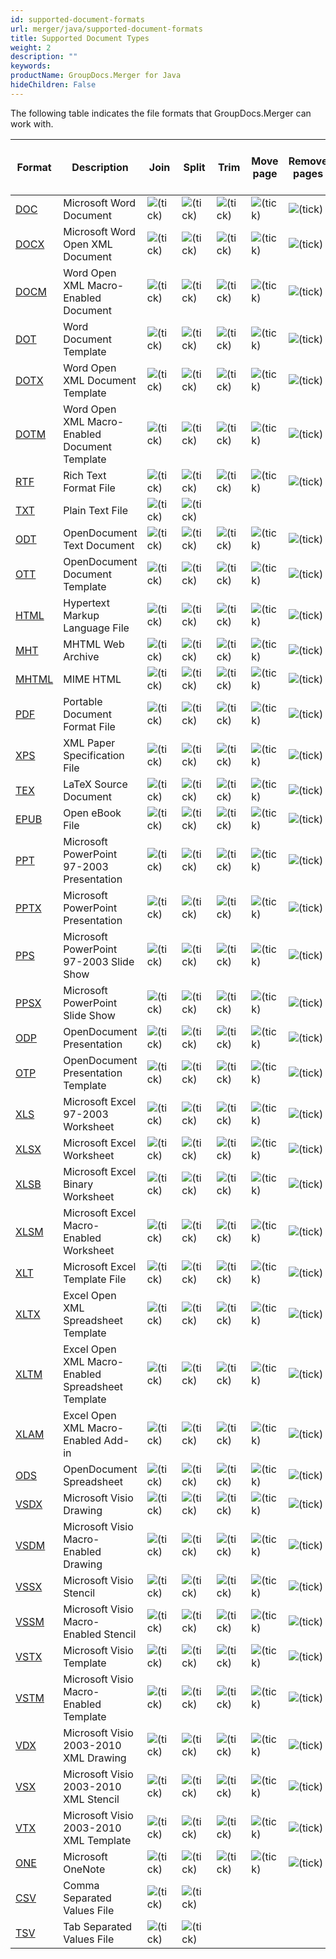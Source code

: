 ```yaml
---
id: supported-document-formats
url: merger/java/supported-document-formats
title: Supported Document Types
weight: 2
description: ""
keywords: 
productName: GroupDocs.Merger for Java
hideChildren: False
---
```

The following table indicates the file formats that GroupDocs.Merger can work with.

| Format | Description | Join | Split | Trim | Move page | Remove pages | Swap pages | Change page orientation | Rotate pages | Import document | Cross-format merge to PDF |
| --- | --- | --- | --- | --- | --- | --- | --- | --- | --- | --- | --- |
| [DOC](https://wiki.fileformat.com/word-processing/doc/) | Microsoft Word Document | ![(tick)](merger/java/images/check.png) | ![(tick)](merger/java/images/check.png) | ![(tick)](merger/java/images/check.png) | ![(tick)](merger/java/images/check.png) | ![(tick)](merger/java/images/check.png) | ![(tick)](merger/java/images/check.png) | ![(tick)](merger/java/images/check.png) |   | ![(tick)](merger/java/images/check.png) | ![(tick)](merger/java/images/check.png) |
| [DOCX](https://wiki.fileformat.com/word-processing/docx/) | Microsoft Word Open XML Document | ![(tick)](merger/java/images/check.png) | ![(tick)](merger/java/images/check.png) | ![(tick)](merger/java/images/check.png) | ![(tick)](merger/java/images/check.png) | ![(tick)](merger/java/images/check.png) | ![(tick)](merger/java/images/check.png) | ![(tick)](merger/java/images/check.png) |   | ![(tick)](merger/java/images/check.png) | ![(tick)](merger/java/images/check.png) |
| [DOCM](https://wiki.fileformat.com/word-processing/docm/) | Word Open XML Macro-Enabled Document | ![(tick)](merger/java/images/check.png) | ![(tick)](merger/java/images/check.png) | ![(tick)](merger/java/images/check.png) | ![(tick)](merger/java/images/check.png) | ![(tick)](merger/java/images/check.png) | ![(tick)](merger/java/images/check.png) | ![(tick)](merger/java/images/check.png) |   | ![(tick)](merger/java/images/check.png) | ![(tick)](merger/java/images/check.png) |
| [DOT](https://wiki.fileformat.com/word-processing/dot/) | Word Document Template | ![(tick)](merger/java/images/check.png) | ![(tick)](merger/java/images/check.png) | ![(tick)](merger/java/images/check.png) | ![(tick)](merger/java/images/check.png) | ![(tick)](merger/java/images/check.png) | ![(tick)](merger/java/images/check.png) | ![(tick)](merger/java/images/check.png) |   | ![(tick)](merger/java/images/check.png) | ![(tick)](merger/java/images/check.png) |
| [DOTX](https://wiki.fileformat.com/word-processing/dotx/) | Word Open XML Document Template | ![(tick)](merger/java/images/check.png) | ![(tick)](merger/java/images/check.png) | ![(tick)](merger/java/images/check.png) | ![(tick)](merger/java/images/check.png) | ![(tick)](merger/java/images/check.png) | ![(tick)](merger/java/images/check.png) | ![(tick)](merger/java/images/check.png) |   | ![(tick)](merger/java/images/check.png) | ![(tick)](merger/java/images/check.png) |
| [DOTM](https://wiki.fileformat.com/word-processing/dotm/) | Word Open XML Macro-Enabled Document Template | ![(tick)](merger/java/images/check.png) | ![(tick)](merger/java/images/check.png) | ![(tick)](merger/java/images/check.png) | ![(tick)](merger/java/images/check.png) | ![(tick)](merger/java/images/check.png) | ![(tick)](merger/java/images/check.png) | ![(tick)](merger/java/images/check.png) |   | ![(tick)](merger/java/images/check.png) | ![(tick)](merger/java/images/check.png) |
| [RTF](https://wiki.fileformat.com/word-processing/rtf/) | Rich Text Format File | ![(tick)](merger/java/images/check.png) | ![(tick)](merger/java/images/check.png) | ![(tick)](merger/java/images/check.png) | ![(tick)](merger/java/images/check.png) | ![(tick)](merger/java/images/check.png) | ![(tick)](merger/java/images/check.png) | ![(tick)](merger/java/images/check.png) |   | ![(tick)](merger/java/images/check.png) | ![(tick)](merger/java/images/check.png) |
| [TXT](https://wiki.fileformat.com/word-processing/txt/) | Plain Text File | ![(tick)](merger/java/images/check.png) | ![(tick)](merger/java/images/check.png) |   |   |   |   |   |   |   | ![(tick)](merger/java/images/check.png) |
| [ODT](https://wiki.fileformat.com/word-processing/odt/) | OpenDocument Text Document | ![(tick)](merger/java/images/check.png) | ![(tick)](merger/java/images/check.png) | ![(tick)](merger/java/images/check.png) | ![(tick)](merger/java/images/check.png) | ![(tick)](merger/java/images/check.png) | ![(tick)](merger/java/images/check.png) | ![(tick)](merger/java/images/check.png) |   | ![(tick)](merger/java/images/check.png) | ![(tick)](merger/java/images/check.png) |
| [OTT](https://wiki.fileformat.com/word-processing/ott/) | OpenDocument Document Template | ![(tick)](merger/java/images/check.png) | ![(tick)](merger/java/images/check.png) | ![(tick)](merger/java/images/check.png) | ![(tick)](merger/java/images/check.png) | ![(tick)](merger/java/images/check.png) | ![(tick)](merger/java/images/check.png) | ![(tick)](merger/java/images/check.png) |   | ![(tick)](merger/java/images/check.png) | ![(tick)](merger/java/images/check.png) |
| [HTML](https://wiki.fileformat.com/web/html/) | Hypertext Markup Language File | ![(tick)](merger/java/images/check.png) | ![(tick)](merger/java/images/check.png) | ![(tick)](merger/java/images/check.png) | ![(tick)](merger/java/images/check.png) | ![(tick)](merger/java/images/check.png) | ![(tick)](merger/java/images/check.png) | ![(tick)](merger/java/images/check.png) |   |   | ![(tick)](merger/java/images/check.png) |
| [MHT](https://wiki.fileformat.com/web/mhtml/) | MHTML Web Archive | ![(tick)](merger/java/images/check.png) | ![(tick)](merger/java/images/check.png) | ![(tick)](merger/java/images/check.png) | ![(tick)](merger/java/images/check.png) | ![(tick)](merger/java/images/check.png) | ![(tick)](merger/java/images/check.png) | ![(tick)](merger/java/images/check.png) |   |   |   |
| [MHTML](https://wiki.fileformat.com/web/mhtml/) | MIME HTML | ![(tick)](merger/java/images/check.png) | ![(tick)](merger/java/images/check.png) | ![(tick)](merger/java/images/check.png) | ![(tick)](merger/java/images/check.png) | ![(tick)](merger/java/images/check.png) | ![(tick)](merger/java/images/check.png) | ![(tick)](merger/java/images/check.png) |   |   |   |
| [PDF](https://wiki.fileformat.com/view/pdf/) | Portable Document Format File | ![(tick)](merger/java/images/check.png) | ![(tick)](merger/java/images/check.png) | ![(tick)](merger/java/images/check.png) | ![(tick)](merger/java/images/check.png) | ![(tick)](merger/java/images/check.png) | ![(tick)](merger/java/images/check.png) | ![(tick)](merger/java/images/check.png) | ![(tick)](merger/java/images/check.png) | ![(tick)](merger/java/images/check.png) | ![(tick)](merger/java/images/check.png) |
| [XPS](https://wiki.fileformat.com/page-description-language/xps/) | XML Paper Specification File | ![(tick)](merger/java/images/check.png) | ![(tick)](merger/java/images/check.png) | ![(tick)](merger/java/images/check.png) | ![(tick)](merger/java/images/check.png) | ![(tick)](merger/java/images/check.png) | ![(tick)](merger/java/images/check.png) | ![(tick)](merger/java/images/check.png) | ![(tick)](merger/java/images/check.png) |   |   |
| [TEX](https://wiki.fileformat.com/page-description-language/tex/) | LaTeX Source Document | ![(tick)](merger/java/images/check.png) | ![(tick)](merger/java/images/check.png) | ![(tick)](merger/java/images/check.png) | ![(tick)](merger/java/images/check.png) | ![(tick)](merger/java/images/check.png) | ![(tick)](merger/java/images/check.png) | ![(tick)](merger/java/images/check.png) | ![(tick)](merger/java/images/check.png) |   | ![(tick)](merger/java/images/check.png) |
| [EPUB](https://wiki.fileformat.com/ebook/epub/) | Open eBook File | ![(tick)](merger/java/images/check.png) | ![(tick)](merger/java/images/check.png) | ![(tick)](merger/java/images/check.png) | ![(tick)](merger/java/images/check.png) | ![(tick)](merger/java/images/check.png) | ![(tick)](merger/java/images/check.png) | ![(tick)](merger/java/images/check.png) | ![(tick)](merger/java/images/check.png) |   | ![(tick)](merger/java/images/check.png) |
| [PPT](https://wiki.fileformat.com/presentation/ppt/) | Microsoft PowerPoint 97-2003 Presentation | ![(tick)](merger/java/images/check.png) | ![(tick)](merger/java/images/check.png) | ![(tick)](merger/java/images/check.png) | ![(tick)](merger/java/images/check.png) | ![(tick)](merger/java/images/check.png) | ![(tick)](merger/java/images/check.png) | ![(tick)](merger/java/images/check.png) |   | ![(tick)](merger/java/images/check.png) | ![(tick)](merger/java/images/check.png) |
| [PPTX](https://wiki.fileformat.com/presentation/pptx/) | Microsoft PowerPoint Presentation | ![(tick)](merger/java/images/check.png) | ![(tick)](merger/java/images/check.png) | ![(tick)](merger/java/images/check.png) | ![(tick)](merger/java/images/check.png) | ![(tick)](merger/java/images/check.png) | ![(tick)](merger/java/images/check.png) | ![(tick)](merger/java/images/check.png) |   | ![(tick)](merger/java/images/check.png) | ![(tick)](merger/java/images/check.png) |
| [PPS](https://wiki.fileformat.com/presentation/pps/) | Microsoft PowerPoint 97-2003 Slide Show | ![(tick)](merger/java/images/check.png) | ![(tick)](merger/java/images/check.png) | ![(tick)](merger/java/images/check.png) | ![(tick)](merger/java/images/check.png) | ![(tick)](merger/java/images/check.png) | ![(tick)](merger/java/images/check.png) | ![(tick)](merger/java/images/check.png) |   | ![(tick)](merger/java/images/check.png) | ![(tick)](merger/java/images/check.png) |
| [PPSX](https://wiki.fileformat.com/presentation/ppsx/) | Microsoft PowerPoint Slide Show | ![(tick)](merger/java/images/check.png) | ![(tick)](merger/java/images/check.png) | ![(tick)](merger/java/images/check.png) | ![(tick)](merger/java/images/check.png) | ![(tick)](merger/java/images/check.png) | ![(tick)](merger/java/images/check.png) | ![(tick)](merger/java/images/check.png) |   | ![(tick)](merger/java/images/check.png) | ![(tick)](merger/java/images/check.png) |
| [ODP](https://wiki.fileformat.com/presentation/odp/) | OpenDocument Presentation | ![(tick)](merger/java/images/check.png) | ![(tick)](merger/java/images/check.png) | ![(tick)](merger/java/images/check.png) | ![(tick)](merger/java/images/check.png) | ![(tick)](merger/java/images/check.png) | ![(tick)](merger/java/images/check.png) | ![(tick)](merger/java/images/check.png) |   | ![(tick)](merger/java/images/check.png) | ![(tick)](merger/java/images/check.png) |
| [OTP](https://wiki.fileformat.com/presentation/otp/) | OpenDocument Presentation Template | ![(tick)](merger/java/images/check.png) | ![(tick)](merger/java/images/check.png) | ![(tick)](merger/java/images/check.png) | ![(tick)](merger/java/images/check.png) | ![(tick)](merger/java/images/check.png) | ![(tick)](merger/java/images/check.png) | ![(tick)](merger/java/images/check.png) |   | ![(tick)](merger/java/images/check.png) | ![(tick)](merger/java/images/check.png) |
| [XLS](https://wiki.fileformat.com/spreadsheet/xls/) | Microsoft Excel 97-2003 Worksheet | ![(tick)](merger/java/images/check.png) | ![(tick)](merger/java/images/check.png) | ![(tick)](merger/java/images/check.png) | ![(tick)](merger/java/images/check.png) | ![(tick)](merger/java/images/check.png) | ![(tick)](merger/java/images/check.png) | ![(tick)](merger/java/images/check.png) |   | ![(tick)](merger/java/images/check.png) | ![(tick)](merger/java/images/check.png) |
| [XLSX](https://wiki.fileformat.com/spreadsheet/xlsx/) | Microsoft Excel Worksheet | ![(tick)](merger/java/images/check.png) | ![(tick)](merger/java/images/check.png) | ![(tick)](merger/java/images/check.png) | ![(tick)](merger/java/images/check.png) | ![(tick)](merger/java/images/check.png) | ![(tick)](merger/java/images/check.png) | ![(tick)](merger/java/images/check.png) |   | ![(tick)](merger/java/images/check.png) | ![(tick)](merger/java/images/check.png) |
| [XLSB](https://wiki.fileformat.com/spreadsheet/xlsb/) | Microsoft Excel Binary Worksheet | ![(tick)](merger/java/images/check.png) | ![(tick)](merger/java/images/check.png) | ![(tick)](merger/java/images/check.png) | ![(tick)](merger/java/images/check.png) | ![(tick)](merger/java/images/check.png) | ![(tick)](merger/java/images/check.png) | ![(tick)](merger/java/images/check.png) |   | ![(tick)](merger/java/images/check.png) | ![(tick)](merger/java/images/check.png) |
| [XLSM](https://wiki.fileformat.com/spreadsheet/xlsm/) | Microsoft Excel Macro-Enabled Worksheet | ![(tick)](merger/java/images/check.png) | ![(tick)](merger/java/images/check.png) | ![(tick)](merger/java/images/check.png) | ![(tick)](merger/java/images/check.png) | ![(tick)](merger/java/images/check.png) | ![(tick)](merger/java/images/check.png) | ![(tick)](merger/java/images/check.png) |   | ![(tick)](merger/java/images/check.png) | ![(tick)](merger/java/images/check.png) |
| [XLT](https://wiki.fileformat.com/spreadsheet/xlt/) | Microsoft Excel Template File | ![(tick)](merger/java/images/check.png) | ![(tick)](merger/java/images/check.png) | ![(tick)](merger/java/images/check.png) | ![(tick)](merger/java/images/check.png) | ![(tick)](merger/java/images/check.png) | ![(tick)](merger/java/images/check.png) | ![(tick)](merger/java/images/check.png) |   | ![(tick)](merger/java/images/check.png) | ![(tick)](merger/java/images/check.png) |
| [XLTX](https://wiki.fileformat.com/spreadsheet/xltx/) | Excel Open XML Spreadsheet Template | ![(tick)](merger/java/images/check.png) | ![(tick)](merger/java/images/check.png) | ![(tick)](merger/java/images/check.png) | ![(tick)](merger/java/images/check.png) | ![(tick)](merger/java/images/check.png) | ![(tick)](merger/java/images/check.png) | ![(tick)](merger/java/images/check.png) |   | ![(tick)](merger/java/images/check.png) | ![(tick)](merger/java/images/check.png) |
| [XLTM](https://wiki.fileformat.com/spreadsheet/xltm/) | Excel Open XML Macro-Enabled Spreadsheet Template | ![(tick)](merger/java/images/check.png) | ![(tick)](merger/java/images/check.png) | ![(tick)](merger/java/images/check.png) | ![(tick)](merger/java/images/check.png) | ![(tick)](merger/java/images/check.png) | ![(tick)](merger/java/images/check.png) | ![(tick)](merger/java/images/check.png) |   | ![(tick)](merger/java/images/check.png) | ![(tick)](merger/java/images/check.png) |
| [XLAM](https://www.file-extension.org/extensions/xlam) | Excel Open XML Macro-Enabled Add-in | ![(tick)](merger/java/images/check.png) | ![(tick)](merger/java/images/check.png) | ![(tick)](merger/java/images/check.png) | ![(tick)](merger/java/images/check.png) | ![(tick)](merger/java/images/check.png) | ![(tick)](merger/java/images/check.png) | ![(tick)](merger/java/images/check.png) |   | ![(tick)](merger/java/images/check.png) | ![(tick)](merger/java/images/check.png) |
| [ODS](https://wiki.fileformat.com/spreadsheet/ods/) | OpenDocument Spreadsheet | ![(tick)](merger/java/images/check.png) | ![(tick)](merger/java/images/check.png) | ![(tick)](merger/java/images/check.png) | ![(tick)](merger/java/images/check.png) | ![(tick)](merger/java/images/check.png) | ![(tick)](merger/java/images/check.png) | ![(tick)](merger/java/images/check.png) |   | ![(tick)](merger/java/images/check.png) | ![(tick)](merger/java/images/check.png) |
| [VSDX](https://wiki.fileformat.com/image/vsdx/) | Microsoft Visio Drawing | ![(tick)](merger/java/images/check.png) | ![(tick)](merger/java/images/check.png) | ![(tick)](merger/java/images/check.png) | ![(tick)](merger/java/images/check.png) | ![(tick)](merger/java/images/check.png) | ![(tick)](merger/java/images/check.png) | ![(tick)](merger/java/images/check.png) |   |   |   |
| [VSDM](https://wiki.fileformat.com/image/vsdm/) | Microsoft Visio Macro-Enabled Drawing | ![(tick)](merger/java/images/check.png) | ![(tick)](merger/java/images/check.png) | ![(tick)](merger/java/images/check.png) | ![(tick)](merger/java/images/check.png) | ![(tick)](merger/java/images/check.png) | ![(tick)](merger/java/images/check.png) | ![(tick)](merger/java/images/check.png) |   |   |   |
| [VSSX](https://wiki.fileformat.com/image/vssx/) | Microsoft Visio Stencil | ![(tick)](merger/java/images/check.png) | ![(tick)](merger/java/images/check.png) | ![(tick)](merger/java/images/check.png) | ![(tick)](merger/java/images/check.png) | ![(tick)](merger/java/images/check.png) | ![(tick)](merger/java/images/check.png) | ![(tick)](merger/java/images/check.png) |   |   |   |
| [VSSM](https://wiki.fileformat.com/image/vssm/) | Microsoft Visio Macro-Enabled Stencil | ![(tick)](merger/java/images/check.png) | ![(tick)](merger/java/images/check.png) | ![(tick)](merger/java/images/check.png) | ![(tick)](merger/java/images/check.png) | ![(tick)](merger/java/images/check.png) | ![(tick)](merger/java/images/check.png) | ![(tick)](merger/java/images/check.png) |   |   |   |
| [VSTX](https://wiki.fileformat.com/image/vstx/) | Microsoft Visio Template | ![(tick)](merger/java/images/check.png) | ![(tick)](merger/java/images/check.png) | ![(tick)](merger/java/images/check.png) | ![(tick)](merger/java/images/check.png) | ![(tick)](merger/java/images/check.png) | ![(tick)](merger/java/images/check.png) | ![(tick)](merger/java/images/check.png) |   |   |   |
| [VSTM](https://wiki.fileformat.com/image/vstm/) | Microsoft Visio Macro-Enabled Template | ![(tick)](merger/java/images/check.png) | ![(tick)](merger/java/images/check.png) | ![(tick)](merger/java/images/check.png) | ![(tick)](merger/java/images/check.png) | ![(tick)](merger/java/images/check.png) | ![(tick)](merger/java/images/check.png) | ![(tick)](merger/java/images/check.png) |   |   |   |
| [VDX](https://wiki.fileformat.com/image/vdx/) | Microsoft Visio 2003-2010 XML Drawing | ![(tick)](merger/java/images/check.png) | ![(tick)](merger/java/images/check.png) | ![(tick)](merger/java/images/check.png) | ![(tick)](merger/java/images/check.png) | ![(tick)](merger/java/images/check.png) | ![(tick)](merger/java/images/check.png) | ![(tick)](merger/java/images/check.png) |   |   |   |
| [VSX](https://wiki.fileformat.com/image/vsx/) | Microsoft Visio 2003-2010 XML Stencil | ![(tick)](merger/java/images/check.png) | ![(tick)](merger/java/images/check.png) | ![(tick)](merger/java/images/check.png) | ![(tick)](merger/java/images/check.png) | ![(tick)](merger/java/images/check.png) | ![(tick)](merger/java/images/check.png) | ![(tick)](merger/java/images/check.png) |   |   |   |
| [VTX](https://wiki.fileformat.com/image/vtx/) | Microsoft Visio 2003-2010 XML Template | ![(tick)](merger/java/images/check.png) | ![(tick)](merger/java/images/check.png) | ![(tick)](merger/java/images/check.png) | ![(tick)](merger/java/images/check.png) | ![(tick)](merger/java/images/check.png) | ![(tick)](merger/java/images/check.png) | ![(tick)](merger/java/images/check.png) |   |   |   |
| [ONE](https://wiki.fileformat.com/note-taking/one/) | Microsoft OneNote | ![(tick)](merger/java/images/check.png) | ![(tick)](merger/java/images/check.png) | ![(tick)](merger/java/images/check.png) | ![(tick)](merger/java/images/check.png) | ![(tick)](merger/java/images/check.png) | ![(tick)](merger/java/images/check.png) | ![(tick)](merger/java/images/check.png) |   |   |   |
| [CSV](https://wiki.fileformat.com/spreadsheet/csv/) | Comma Separated Values File | ![(tick)](merger/java/images/check.png) | ![(tick)](merger/java/images/check.png) |   |   |   |   |   |   |   |   |
| [TSV](https://wiki.fileformat.com/spreadsheet/tsv/) | Tab Separated Values File | ![(tick)](merger/java/images/check.png) | ![(tick)](merger/java/images/check.png) |   |   |   |   |   |   |   |   |
